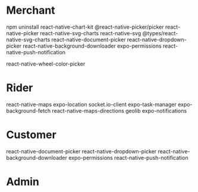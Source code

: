 # Merchant

npm uninstall react-native-chart-kit @react-native-picker/picker react-native-picker react-native-svg-charts react-native-svg @types/react-native-svg-charts react-native-document-picker react-native-dropdown-picker react-native-background-downloader expo-permissions react-native-push-notification

react-native-wheel-color-picker

# Rider

react-native-maps expo-location socket.io-client expo-task-manager expo-background-fetch react-native-maps-directions geolib expo-notifications

# Customer

react-native-document-picker react-native-dropdown-picker react-native-background-downloader expo-permissions react-native-push-notification

# Admin
